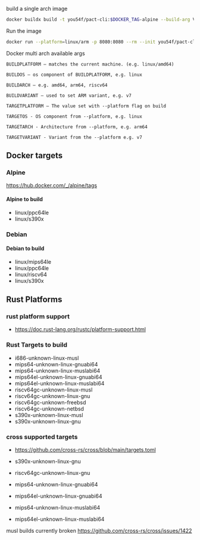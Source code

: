 
build a single arch image

```sh
docker buildx build -t you54f/pact-cli:$DOCKER_TAG-alpine --build-arg VERSION=$DOCKER_TAG --platform linux/arm . -f Dockerfile.alpine --load
```

Run the image

```sh
docker run --platform=linux/arm -p 8080:8080 --rm --init you54f/pact-cli:0.0.9-alpine mock start
```

Docker multi arch available args

```console
BUILDPLATFORM — matches the current machine. (e.g. linux/amd64)

BUILDOS — os component of BUILDPLATFORM, e.g. linux

BUILDARCH — e.g. amd64, arm64, riscv64

BUILDVARIANT — used to set ARM variant, e.g. v7

TARGETPLATFORM — The value set with --platform flag on build

TARGETOS - OS component from --platform, e.g. linux

TARGETARCH - Architecture from --platform, e.g. arm64

TARGETVARIANT - Variant from the --platform e.g. v7
```

## Docker targets

### Alpine

<https://hub.docker.com/_/alpine/tags>

#### Alpine to build

- linux/ppc64le
- linux/s390x

### Debian

#### Debian to build

- linux/mips64le
- linux/ppc64le
- linux/riscv64
- linux/s390x

## Rust Platforms

### rust platform support

- <https://doc.rust-lang.org/rustc/platform-support.html>

### Rust Targets to build

- i686-unknown-linux-musl
- mips64-unknown-linux-gnuabi64
- mips64-unknown-linux-muslabi64
- mips64el-unknown-linux-gnuabi64
- mips64el-unknown-linux-muslabi64
- riscv64gc-unknown-linux-musl
- riscv64gc-unknown-linux-gnu
- riscv64gc-unknown-freebsd
- riscv64gc-unknown-netbsd
- s390x-unknown-linux-musl
- s390x-unknown-linux-gnu

### cross supported targets

- <https://github.com/cross-rs/cross/blob/main/targets.toml>

- s390x-unknown-linux-gnu
- riscv64gc-unknown-linux-gnu
- mips64-unknown-linux-gnuabi64
- mips64el-unknown-linux-gnuabi64
- mips64-unknown-linux-muslabi64
- mips64el-unknown-linux-muslabi64

musl builds currently broken <https://github.com/cross-rs/cross/issues/1422>
